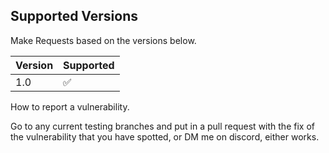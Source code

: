 

## Supported Versions

Make Requests based on the versions below. 

| Version | Supported          |
| ------- | ------------------ |
| 1.0   | :white_check_mark: |






How to report a vulnerability. 


Go to any current testing branches and put in a pull request with the fix of the vulnerability that you have spotted, or DM me on discord, either works. 
